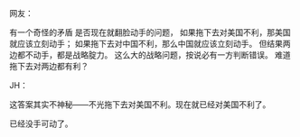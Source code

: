 网友：

有一个奇怪的矛盾
是否现在就翻脸动手的问题，
如果拖下去对美国不利，那美国就应该立刻动手；
如果拖下去对中国不利，那么中国就应该立刻动手。
但结果两边都不动手，都是战略腚力。
这么大的战略问题，按说必有一方判断错误。
难道拖下去对两边都有利？

JH：

这答案其实不神秘——不光拖下去对美国不利。现在就已经对美国不利了。

已经没手可动了。

